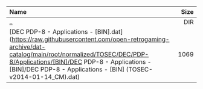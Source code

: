 |Name|Size|
|:---|---:|
|[..](../index.html)|DIR|
|[DEC PDP-8 - Applications - [BIN].dat](https://raw.githubusercontent.com/open-retrogaming-archive/dat-catalog/main/root/normalized/TOSEC/DEC/PDP-8/Applications/[BIN]/DEC PDP-8 - Applications - [BIN]/DEC PDP-8 - Applications - [BIN] (TOSEC-v2014-01-14_CM).dat)|1069|
